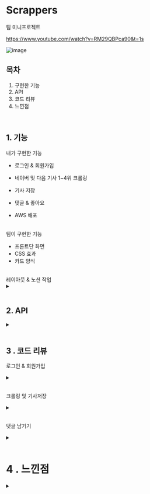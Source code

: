 # Scrappers

팀 미니프로젝트

https://www.youtube.com/watch?v=RM29QBPca90&t=1s

![image](https://user-images.githubusercontent.com/78591345/113448341-98f0e100-9436-11eb-847d-af3c819bd772.jpg)



## 목차
1. 구현한 기능
2. API
3. 코드 리뷰
4. 느낀점


<br />

## 1. 기능

내가 구현한 기능

- 로그인 & 회원가입

- 네이버 및 다음 기사 1~4위 크롤링

- 기사 저장

- 댓글 & 좋아요

- AWS 배포

<br />
팀이 구현한 기능

- 프론트단 화면
- CSS 효과
- 카드 양식

<br />
레이아웃 & 노션 작업
<details> <summary> </summary> <div markdown="1">
![image](https://user-images.githubusercontent.com/78591345/113448337-97bfb400-9436-11eb-886a-dc99cbd0a248.jpeg)
![image](https://user-images.githubusercontent.com/78591345/113448335-97bfb400-9436-11eb-8f68-f7831c61c6ad.PNG)
    </div>
</details>


<br />

## 2. API

<details> <summary> </summary> <div markdown="1">

| **메인 페이지**      |                  |                        |                           |
| -------------------- | ---------------- | ---------------------- | ------------------------- |
| **기능**             | **Method**       | **url**                | **request & reponse**     |
| 로그인 & 회원가입    | POST             | /api/login             | ID/PW                     |
| GET                  | /user/<username> |                        |                           |
| POST                 | /sign_in         | mytoken                |                           |
| POST                 | /sign_up/save    |                        |                           |
| 네이버 실시간 크롤링 | GET              | /api/list              | news_give:news_show       |
| 다음 실시간 크롤링   | GET              | /api2/list             | news_give2:news_show2     |
| 뉴스 저장            | POST             | /save                  | msg : 저장 완료!          |
|                      |                  |                        |                           |
| **SaveBox**          |                  |                        |                           |
| **기능**             | **Method**       | **url**                | **request & reponse**     |
| 페이지이동           | GET              | /saveBox               |                           |
| 저장한 뉴스 보여주기 | GET              | /showSaveNews          | list_saveBox:showSave     |
| 좋아요순 정렬        | GET              | /showSaveNews_likesort | list_saveBox:sort_like    |
| 최신순 정렬          | GET              | /showSaveNews/recent   | /list_saveBox:sort_recent |
| 리뷰순 정렬          | GET              | /showSaveNews          | list_saveBox:sort_review  |
| 좋아요 클릭          | POST             | /showSavenews/like     | msg: 좋아요 추가 완료!    |
| 리뷰 저장            | POST             | /review                | msg : 저장완료            |
| 리뷰 보여주기        | POST             | /reviews               | all_reviews:reviews       |

</div>
</details>

<br />

## 3 . 코드 리뷰


로그인 & 회원가입

<details> <summary> </summary> <div markdown="1">
    
![image](https://user-images.githubusercontent.com/78591345/113448339-98584a80-9436-11eb-8242-2a6f5b9a1d06.jpg)

```python
@app.route('/')
def home():
    token_receive = request.cookies.get('mytoken')
    try:
        payload = jwt.decode(token_receive, SECRET_KEY, algorithms=['HS256'])

        return render_template('index.html')
    except jwt.ExpiredSignatureError:
        return redirect(url_for("login", msg="로그인 시간이 만료되었습니다."))
    except jwt.exceptions.DecodeError:
        return redirect(url_for("login", msg="로그인 정보가 존재하지 않습니다."))


@app.route('/login')
def login():
    msg = request.args.get("msg")
    return render_template('login.html', msg=msg)


@app.route('/user/<username>')
def user(username):
    # 각 사용자의 프로필과 글을 모아볼 수 있는 공간
    token_receive = request.cookies.get('mytoken')
    try:
        payload = jwt.decode(token_receive, SECRET_KEY, algorithms=['HS256'])
        status = (username == payload["id"])  # 내 프로필이면 True, 다른 사람 프로필 페이지면 False

        user_info = db.users.find_one({"username": username}, {"_id": False})
        return render_template('user.html', user_info=user_info, status=status)
    except (jwt.ExpiredSignatureError, jwt.exceptions.DecodeError):
        return redirect(url_for("home"))


@app.route('/sign_in', methods=['POST'])
def sign_in():
    # 로그인
    username_receive = request.form['username_give']
    password_receive = request.form['password_give']

    pw_hash = hashlib.sha256(password_receive.encode('utf-8')).hexdigest()
    result = db.users.find_one({'username': username_receive, 'password': pw_hash})

    if result is not None:
        payload = {
         'id': username_receive,
         'exp': datetime.utcnow() + timedelta(seconds=60 * 60 * 24)  # 로그인 24시간 유지
        }
        token = jwt.encode(payload, SECRET_KEY, algorithm='HS256')

        return jsonify({'result': 'success', 'token': token})
    # 찾지 못하면
    else:
        return jsonify({'result': 'fail', 'msg': '아이디/비밀번호가 일치하지 않습니다.'})
```

JWT토큰을 이용해서 로컬스토리지에 토큰을 넣는 방식으로 로그인을 진행했다.

비밀번호는 파이썬 Hash를 이용하여 암호화하여 db에 저장했다.
</div>
</details>



</br>

크롤링 및 기사저장

<details> <summary> </summary> <div markdown="1">
    
    
 ![image](https://user-images.githubusercontent.com/78591345/113448341-98f0e100-9436-11eb-847d-af3c819bd772.jpg)

```python
@app.route('/api/list', methods=['GET'])
def show_news():
    db.finalPrac.remove({ });

    headers = {
        'User-Agent': 'Mozilla/5.0 (Windows NT 10.0; Win64; x64)AppleWebKit/537.36 (KHTML, like Gecko) Chrome/73.0.3683.86 Safari/537.36'}
    data = requests.get('https://news.naver.com/', headers=headers)

    soup = BeautifulSoup(data.text, 'html.parser')

    trs = soup.select("#_rankingList0 > li")
    naver = "https://news.naver.com"

    for tr in trs:
        top_article_title = tr.select_one(r'div > div > div > a.list_tit.nclicks\(\'rig\.renws2\'\)').text
        top_article_src = tr.select_one(r'div > div > div > a.list_press.nclicks\(\'rig\.renws2pname\'\)').text
        top_article_img = tr.select_one('a > img')['src']

        top_article_img = top_article_img.replace('?type=nf88_60', '')
        # img src 가 nonetype 인 경우 대안 만들었습니당
        if top_article_img == None:
            top_article_img = "https://res-5.cloudinary.com/crunchbase-production/image/upload/c_lpad,f_auto,q_auto:eco/v1504499304/in36bktetqoapibgeabo.png"
        top_article_url_incomplete = tr.select_one(r'div > div > div > a.list_tit.nclicks\(\'rig\.renws2\'\)')['href']
        top_article_url = naver + top_article_url_incomplete
        top_article_logo = tr.select_one(r'div > div > div > a.list_press.nclicks\(\'rig\.renws2pname\'\) > span > img')['src']
        top_article_link_incomplete = tr.select_one(r'div > div > div > a.list_press.nclicks\(\'rig\.renws2pname\'\)')['href']
        top_article_link = naver + top_article_link_incomplete

        top_article_title = top_article_title.replace('"', '').replace('…', '')



        doc = {
            "top_article_title": top_article_title,
            "top_article_src": top_article_src,
            "top_article_img": top_article_img,
            "top_article_url": top_article_url,
            "top_article_logo": top_article_logo,
            "top_article_link": top_article_link
        }
        db.finalPrac.insert_one(doc)


    news_show = list(db.finalPrac.find({}, {'_id': False}))
    return jsonify({'news_give': news_show})
```

네이버와 다음의 실시간 랭킹을 크롤링해왔다.

해당 부분은 네이버며 다음도 비슷하다.

다만 동적URL을 크롤링하는게 어려워서, 조금 꼼수를 부렸다.

일단 1~4위 기사를 DB에 저장해서 넣고, /home에 뿌려준다.

그리고 다시 넣을 때는 기존의 DB를 전부 삭제하고 넣어주는 방식으로  DB엔 기사가 안 쌓이고, 이용자들에겐 시간표시와 함께 크롤링 되어 마치 실시간으로 긁어오는 것처럼 보이게 했다.


<br />
기사저장

![image](https://user-images.githubusercontent.com/78591345/113448332-95f5f080-9436-11eb-937b-30a2061e3011.jpg)

```python
@app.route('/save', methods=['POST'])
def save():
    url_receive = request.form['url_give']
    img_receive = request.form['img_give']
    title_receive = request.form['title_give']
    newspaper_receive = request.form['newspaper_give']

    today = datetime.now()
    mytime = today.strftime('%Y-%m-%d')

    doc = {
        'title': title_receive,
        'img': img_receive,
        'url' : url_receive,
        'newspaper' : newspaper_receive,
        "like_counts": 0,
        "review_counts" : 0,
        'mytime' : mytime
    }

    db.saveNews.insert_one(doc)

    return jsonify({'msg': '저장 완료!'})
```

기사 저장은 평범하게 req로 받아와서 db에 넣고 /save에서 뿌려주는 걸로 구현했다.
</div>
</details>


</br>

댓글 남기기

<details> <summary> </summary> <div markdown="1">

![image](https://user-images.githubusercontent.com/78591345/113448340-98584a80-9436-11eb-9cff-147016a11038.jpg)

```python
# 리뷰 받아 오기
@app.route('/review', methods=['POST'])
def write_review():
    review_receive = request.form['review_give']
    url_receive = request.form['url_give']

    target_url = db.saveNews.find_one({'url': url_receive})
    current_like = target_url['review_counts']

    new_like = current_like + 1

    doc = {'review': review_receive, 'url': url_receive}
    db.newsReview.insert_one(doc)

    db.saveNews.update_one({'url': url_receive}, {'$set': { 'review_counts': new_like}})

    return jsonify({'msg': '작성 완료!'})

# 리뷰 보여 주기
@app.route('/reviews', methods=['POST'])
def read_reviews():
    url_receive = request.form['url_give']
    reviews = list(db.newsReview.find({'url' : url_receive}, {'_id': False}))
    return jsonify({'all_reviews': reviews})뷰
```

로그인 안 한 사람도 리뷰를 남길 수 있게 했다.

지금은 할 수 있지만, 당시엔 파이썬 쓰는게 너무 어렵고 이해가 잘 안가서 로그인한 사람만 본인의 닉네임과 함께 댓글남기는걸 할 수가 없었다.

요새 Node를 쓸 땐 로컬스토리지에 있는 토큰을 서버로 보낸 뒤에 jwt토큰을 다시 풀어낸 후 닉네임을 찾고 그 닉네임을 클라이언트에 내려줘서 잘 쓰고 있다.
</div>
</details>




<br />

# 4 . 느낀점

<details> <summary> </summary> <div markdown="1">
    
2021.02.10에 코딩을 시작했으니 거의 2주간? 공부 열심히 하고, 처음으로 팀 프로젝트를 진행해본건데, 생각보다 너무 재밌었고 압박감이 상당했다.

협업 방식은 내가 백엔드를 했고, 형석님은 간단한 백엔드와 프론트엔드, 민지님은 프론트 엔드 위주로 작업했다.

노션도 직접 만들어 팀과 공유해서 작업했는데, 서로의 작업을 명료하게 볼 수 있고, 필요한 부분을 찾아갈 수 있어서 편했다.

제한 시간 내에 프로젝트를 완수해야한다는 압박감과 부담감이 어떤 즐거움으로 다가왔다. 팀원들도 모두 잘 협조해서 모든 조 중에서 제일 일찍 끝내고 다른 부분들을 공부했던 것 같다.

코드 자체에 대한 이해가 있는게 아니라, 이 코드를 여기다 넣으면 이렇게 되겠지? 변수를 이렇게 바꿔야겠지? 등 Make의 의미를 두고 만든 것 같다. 사실 이해를 할 만한 실력도 아니고, 그냥 적당한 곳에 적당한 것을 붙여넣거나, 또 검색해서 넣어보거나 하는 식으로 만들어갔던 것 같다.

요새는 이해하려고 많이 노력하여 저때보단 나아진 것 같다.
</div>
</details>
